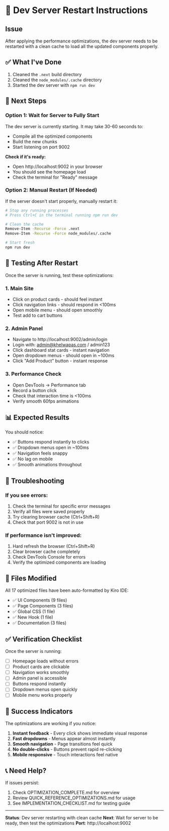 # 🔄 Dev Server Restart Instructions

## Issue
After applying the performance optimizations, the dev server needs to be restarted with a clean cache to load all the updated components properly.

## ✅ What I've Done
1. Cleaned the `.next` build directory
2. Cleaned the `node_modules/.cache` directory
3. Started the dev server with `npm run dev`

## 🚀 Next Steps

### Option 1: Wait for Server to Fully Start
The dev server is currently starting. It may take 30-60 seconds to:
- Compile all the optimized components
- Build the new chunks
- Start listening on port 9002

**Check if it's ready:**
- Open http://localhost:9002 in your browser
- You should see the homepage load
- Check the terminal for "Ready" message

### Option 2: Manual Restart (If Needed)

If the server doesn't start properly, manually restart it:

```bash
# Stop any running processes
# Press Ctrl+C in the terminal running npm run dev

# Clean the cache
Remove-Item -Recurse -Force .next
Remove-Item -Recurse -Force node_modules/.cache

# Start fresh
npm run dev
```

## 🧪 Testing After Restart

Once the server is running, test these optimizations:

### 1. Main Site
- Click on product cards - should feel instant
- Click navigation links - should respond in <100ms
- Open mobile menu - should open smoothly
- Test add to cart buttons

### 2. Admin Panel
- Navigate to http://localhost:9002/admin/login
- Login with: admin@khelwapas.com / admin123
- Click dashboard stat cards - instant navigation
- Open dropdown menus - should open in ~100ms
- Click "Add Product" button - instant response

### 3. Performance Check
- Open DevTools → Performance tab
- Record a button click
- Check that interaction time is <100ms
- Verify smooth 60fps animations

## 📊 Expected Results

You should notice:
- ✅ Buttons respond instantly to clicks
- ✅ Dropdown menus open in ~100ms
- ✅ Navigation feels snappy
- ✅ No lag on mobile
- ✅ Smooth animations throughout

## 🐛 Troubleshooting

### If you see errors:
1. Check the terminal for specific error messages
2. Verify all files were saved properly
3. Try clearing browser cache (Ctrl+Shift+R)
4. Check that port 9002 is not in use

### If performance isn't improved:
1. Hard refresh the browser (Ctrl+Shift+R)
2. Clear browser cache completely
3. Check DevTools Console for errors
4. Verify the optimized components are loading

## 📝 Files Modified

All 17 optimized files have been auto-formatted by Kiro IDE:
- ✅ UI Components (9 files)
- ✅ Page Components (3 files)
- ✅ Global CSS (1 file)
- ✅ New Hook (1 file)
- ✅ Documentation (3 files)

## ✅ Verification Checklist

Once the server is running:
- [ ] Homepage loads without errors
- [ ] Product cards are clickable
- [ ] Navigation works smoothly
- [ ] Admin panel is accessible
- [ ] Buttons respond instantly
- [ ] Dropdown menus open quickly
- [ ] Mobile menu works properly

## 🎯 Success Indicators

The optimizations are working if you notice:
1. **Instant feedback** - Every click shows immediate visual response
2. **Fast dropdowns** - Menus appear almost instantly
3. **Smooth navigation** - Page transitions feel quick
4. **No double-clicks** - Buttons prevent rapid re-clicking
5. **Mobile responsive** - Touch interactions feel native

## 📞 Need Help?

If issues persist:
1. Check OPTIMIZATION_COMPLETE.md for overview
2. Review QUICK_REFERENCE_OPTIMIZATIONS.md for usage
3. See IMPLEMENTATION_CHECKLIST.md for testing guide

---

**Status**: Dev server restarting with clean cache
**Next**: Wait for server to be ready, then test the optimizations
**Port**: http://localhost:9002
